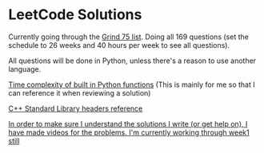 # LeetCode Solutions

Currently going through the [Grind 75 list](https://www.techinterviewhandbook.org/grind75?weeks=26&hours=40). Doing all 169 questions (set the schedule to 26 weeks and 40 hours per week to see all questions).

All questions will be done in Python, unless there's a reason to use another language.

[Time complexity of built in Python functions](https://wiki.python.org/moin/TimeComplexity) (This is mainly for me so that I can reference it when reviewing a solution) 

[C++ Standard Library headers reference](https://en.cppreference.com/w/cpp/header)

[In order to make sure I understand the solutions I write (or get help on), I have made videos for the problems. I'm currently working through week1 still](https://www.youtube.com/watch?v=bnUYU_tWx_8&list=PLqFVVG199Z-28y1T7hHEX7epTgOcOl2uE)
